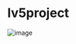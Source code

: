 # lv5project

![image](https://github.com/eshika90/lv4project/assets/129057141/3220eec7-326f-4f16-9e06-3b71719ad568)
